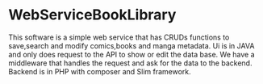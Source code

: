 # WebServiceBookLibrary
This software is a simple web service that has CRUDs functions to save,search and modify comics,books and manga metadata.
Ui is in JAVA and only does request to the API to show or edit the data base.
We have a middleware that handles the request and ask for the data to the backend.
Backend is in PHP with composer and Slim framework.
